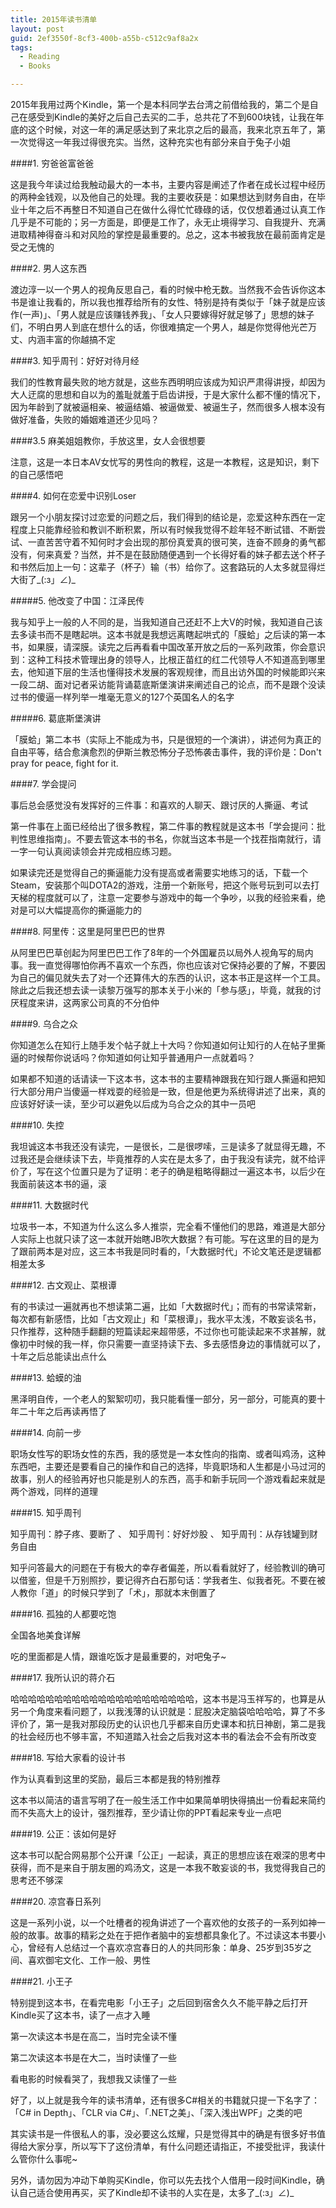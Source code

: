 ```yaml
---
title: 2015年读书清单
layout: post
guid: 2ef3550f-8cf3-400b-a55b-c512c9af8a2x
tags:
  - Reading
  - Books

---
```


2015年我用过两个Kindle，第一个是本科同学去台湾之前借给我的，第二个是自己在感受到Kindle的美好之后自己去买的二手，总共花了不到600块钱，让我在年底的这个时候，对这一年的满足感达到了来北京之后的最高，我来北京五年了，第一次觉得这一年我过得很充实。当然，这种充实也有部分来自于兔子小姐

####1. 穷爸爸富爸爸

这是我今年读过给我触动最大的一本书，主要内容是阐述了作者在成长过程中经历的两种金钱观，以及他自己的处理。我的主要收获是：如果想达到财务自由，在毕业十年之后不再整日不知道自己在做什么得忙忙碌碌的话，仅仅想着通过认真工作几乎是不可能的；另一方面是，即便是工作了，永无止境得学习、自我提升、充满进取精神得奋斗和对风险的掌控是最重要的。总之，这本书被我放在最前面肯定是受之无愧的

####2. 男人这东西

渡边淳一以一个男人的视角反思自己，看的时候中枪无数。当然我不会告诉你这本书是谁让我看的，所以我也推荐给所有的女性、特别是持有类似于「妹子就是应该作(一声)」、「男人就是应该赚钱养我」、「女人只要嫁得好就足够了」思想的妹子们，不明白男人到底在想什么的话，你很难搞定一个男人，越是你觉得他光芒万丈、内涵丰富的你越搞不定

####3. 知乎周刊：好好对待月经

我们的性教育最失败的地方就是，这些东西明明应该成为知识严肃得讲授，却因为大人迂腐的思想和自以为的羞耻就羞于启齿讲授，于是大家什么都不懂的情况下，因为年龄到了就被逼相亲、被逼结婚、被逼做爱、被逼生子，然而很多人根本没有做好准备，失败的婚姻难道还少见吗？

####3.5 麻美姐姐教你，手放这里，女人会很想要

注意，这是一本日本AV女忧写的男性向的教程，这是一本教程，这是知识，剩下的自己感悟吧

####4. 如何在恋爱中识别Loser

跟另一个小朋友探讨过恋爱的问题之后，我们得到的结论是，恋爱这种东西在一定程度上只能靠经验和教训不断积累，所以有时候我觉得不趁年轻不断试错、不断尝试、一直苦苦守着不知何时才会出现的那份真爱真的很可笑，连奋不顾身的勇气都没有，何来真爱？当然，并不是在鼓励随便遇到一个长得好看的妹子都去送个杯子和书然后加上一句：这辈子（杯子）输（书）给你了。这套路玩的人太多就显得烂大街了_(:з」∠)_

#####5. 他改变了中国：江泽民传

我与知乎上一般的人不同的是，当我知道自己还赶不上大V的时候，我知道自己该去多读书而不是瞎起哄。这本书就是我想远离瞎起哄式的「膜蛤」之后读的第一本书，如果膜，请深膜。读完之后再看看中国改革开放之后的一系列政策，你会意识到：这种工科技术管理出身的领导人，比根正苗红的红二代领导人不知道高到哪里去，他知道下层的生活也懂得技术发展的客观规律，而且出访外国的时候能即兴来一段二胡、面对记者采访能背诵葛底斯堡演讲来阐述自己的论点，而不是跟个没读过书的傻逼一样列举一堆毫无意义的127个英国名人的名字

#####6. 葛底斯堡演讲

「膜蛤」第二本书（实际上不能成为书，只是很短的一个演讲），讲述何为真正的自由平等，结合愈演愈烈的伊斯兰教恐怖分子恐怖袭击事件，我的评价是：Don't pray for peace, fight for it.

####7. 学会提问

事后总会感觉没有发挥好的三件事：和喜欢的人聊天、跟讨厌的人撕逼、考试

第一件事在上面已经给出了很多教程，第二件事的教程就是这本书「学会提问：批判性思维指南」。不要去管这本书的书名，你就当这本书是一个找茬指南就行，请一字一句认真阅读领会并完成相应练习题。

如果读完还是觉得自己的撕逼能力没有提高或者需要实地练习的话，下载一个Steam，安装那个叫DOTA2的游戏，注册一个新账号，把这个账号玩到可以去打天梯的程度就可以了，注意一定要参与游戏中的每一个争吵，以我的经验来看，绝对是可以大幅提高你的撕逼能力的

####8. 阿里传：这里是阿里巴巴的世界

从阿里巴巴草创起为阿里巴巴工作了8年的一个外国雇员以局外人视角写的局内事。我一直觉得哪怕你再不喜欢一个东西，你也应该对它保持必要的了解，不要因为自己的偏见就失去了对一个还算伟大的东西的认识，这本书正是这样一个工具。除此之后我还想去读一读黎万强写的那本关于小米的「参与感」，毕竟，就我的讨厌程度来讲，这两家公司真的不分伯仲

####9. 乌合之众

你知道怎么在知行上随手发个帖子就上十大吗？你知道如何让知行的人在帖子里撕逼的时候帮你说话吗？你知道如何让知乎普通用户一点就着吗？

如果都不知道的话请读一下这本书，这本书的主要精神跟我在知行跟人撕逼和把知行大部分用户当傻逼一样戏耍的经验是一致，但是他更为系统得讲述了出来，真的应该好好读一读，至少可以避免以后成为乌合之众的其中一员吧

####10. 失控

我坦诚这本书我还没有读完，一是很长，二是很啰嗦，三是读多了就显得无趣，不过我还是会继续读下去，毕竟推荐的人实在是太多了，由于我没有读完，就不给评价了，写在这个位置只是为了证明：老子的确是粗略得翻过一遍这本书，以后少在我面前装这本书的逼，滚

####11. 大数据时代

垃圾书一本，不知道为什么这么多人推崇，完全看不懂他们的思路，难道是大部分人实际上也就只读了这一本就开始瞎JB吹大数据？有可能。写在这里的目的是为了跟前两本是对应，这三本书我是同时看的，「大数据时代」不论文笔还是逻辑都相差太多

####12. 古文观止、菜根谭

有的书读过一遍就再也不想读第二遍，比如「大数据时代」；而有的书常读常新，每次都有新感悟，比如「古文观止」和「菜根谭」，我水平太浅，不敢妄谈名书，只作推荐，这种随手翻翻的短篇读起来超带感，不过你也可能读起来不求甚解，就像初中时候的我一样，你只需要一直坚持读下去、多去感悟身边的事情就可以了，十年之后总能读出点什么

####13. 蛤蟆的油

黑泽明自传，一个老人的絮絮叨叨，我只能看懂一部分，另一部分，可能真的要十年二十年之后再读再悟了

####14. 向前一步

职场女性写的职场女性的东西，我的感觉是一本女性向的指南、或者叫鸡汤，这种东西吧，主要还是要看自己的操作和自己的选择，毕竟职场和人生都是小马过河的故事，别人的经验再好也只能是别人的东西，高手和新手玩同一个游戏看起来就是两个游戏，同样的道理

####15. 知乎周刊

知乎周刊：脖子疼、要断了 、 知乎周刊：好好炒股 、 知乎周刊：从存钱罐到财务自由

知乎问答最大的问题在于有极大的幸存者偏差，所以看看就好了，经验教训的确可以借鉴，但是千万别照抄，要记得齐白石那句话：学我者生、似我者死。不要在被人教你「道」的时候只学到了「术」，那就本末倒置了

####16. 孤独的人都要吃饱

全国各地美食详解

吃的里面都是人情，跟谁吃饭才是最重要的，对吧兔子~

####17. 我所认识的蒋介石

哈哈哈哈哈哈哈哈哈哈哈哈哈哈哈哈哈哈哈哈哈，这本书是冯玉祥写的，也算是从另一个角度来看问题了，以我浅薄的认识就是：屁股决定脑袋哈哈哈哈，算了不多评价了，第一是我对那段历史的认识也几乎都来自历史课本和抗日神剧，第二是我的社会经历也不够丰富，不知道踏入社会之后我对这本书的看法会不会有所改变

####18. 写给大家看的设计书

作为认真看到这里的奖励，最后三本都是我的特别推荐

这本书以简洁的语言写明了在一般生活工作中如果简单明快得搞出一份看起来简约而不失高大上的设计，强烈推荐，至少请让你的PPT看起来专业一点吧

####19. 公正：该如何是好

这本书可以配合网易那个公开课「公正」一起读，真正的思想应该在艰深的思考中获得，而不是来自于朋友圈的鸡汤文，这是一本我不敢妄谈的书，我觉得我自己的思考还不够深

####20. 凉宫春日系列

这是一系列小说，以一个吐槽者的视角讲述了一个喜欢他的女孩子的一系列如神一般的故事。故事的精彩之处在于把作者脑中的妄想都具象化了。不过读这本书要小心，曾经有人总结过一个喜欢凉宫春日的人的共同形象：单身、25岁到35岁之间、喜欢御宅文化、工作一般、男性

####21. 小王子

特别提到这本书，在看完电影「小王子」之后回到宿舍久久不能平静之后打开Kindle买了这本书，读了一点才入睡

第一次读这本书是在高二，当时完全读不懂

第二次读这本书是在大二，当时读懂了一些

看电影的时候看哭了，我想我又读懂了一些

好了，以上就是我今年的读书清单，还有很多C#相关的书籍就只提一下名字了：「C# in Depth」、「CLR via C#」、「.NET之美」、「深入浅出WPF」之类的吧

其实读书是一件很私人的事，没必要这么炫耀，只是觉得其中的确是有很多好书值得给大家分享，所以写下了这份清单，有什么问题还请指正，不接受批评，我读什么管你什么事呢~

另外，请勿因为冲动下单购买Kindle，你可以先去找个人借用一段时间Kindle，确认自己适合使用再买，买了Kindle却不读书的人实在是，太多了_(:з」∠)_